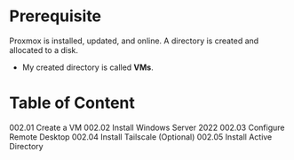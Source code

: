 # Prerequisite
Proxmox is installed, updated, and online.
A directory is created and allocated to a disk.
- My created directory is called **VMs**.

# Table of Content
002.01 Create a VM
002.02 Install Windows Server 2022
002.03 Configure Remote Desktop
002.04 Install Tailscale (Optional)
002.05 Install Active Directory

